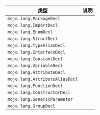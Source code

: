 | 类型 | 说明 |
|---|---|
| `mojo.lang.PackageDecl` |  |
| `mojo.lang.ImportDecl` |  |
| `mojo.lang.EnumDecl` |  |
| `mojo.lang.StructDecl` |  |
| `mojo.lang.TypeAliasDecl` |  |
| `mojo.lang.InterfaceDecl` |  |
| `mojo.lang.ConstantDecl` |  |
| `mojo.lang.VariableDecl` |  |
| `mojo.lang.AttributeDecl` |  |
| `mojo.lang.AttributeAliasDecl` |  |
| `mojo.lang.FunctionDecl` |  |
| `mojo.lang.ConstructorDecl` |  |
| `mojo.lang.GenericParameter` |  |
| `mojo.lang.GroupDecl` |  |
